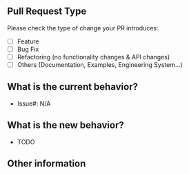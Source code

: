 <!-- Please provide a short summary of your changes in the title above -->
## Pull Request Type
<!-- Please try to limit your pull request to one type. -->
Please check the type of change your PR introduces:
- [ ] Feature
- [ ] Bug Fix
- [ ] Refactoring (no functionality changes & API changes)
- [ ] Others (Documentation, Examples, Engineering System...)

## What is the current behavior?
<!-- Please describe the current behavior that you are modifying, or link to a relevant issue. -->
- Issue#: N/A

## What is the new behavior?
<!-- Please describe the behavior or changes that are being added by this PR. -->
- TODO

## Other information
<!-- Any other information that is important to this PR such as screenshots before and after the change. -->
